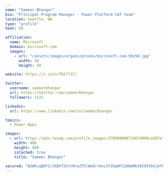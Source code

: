 ```yaml
---
name: "Sameer Bhangar"
bio: "Principal Program Manager - Power Platform CAT team"
location: Seattle, WA
type: "profile"
heat: 58

affiliation:
  name: Microsoft
  domain: microsoft.com
  images:
    - url: "/assets/images/organizations/microsoft.com-50x50.jpg"
      width: 50
      height: 50

website: https://t.co/nrTQtfl3ll

twitter:
  username: sameerbhangar
  url: https://twitter.com/sameerbhangar
  followers: 1131

linkedin:
  url: https://www.linkedin.com/in/sameerbhangar

topics:
  - Power Apps

images:
  - url: https://pbs.twimg.com/profile_images/378800000719674009/a36fe7ddfab1778b76e5793772e43798_400x400.jpeg
    width: 400
    height: 400
    isCached: true
    title: "Sameer Bhangar"

secured: "NJWhLqQKF1rJKDXfX5ttRreZThlWo8rrOvL5YZhpWF22ANeMbI0E954SGjmYh0ZzVcnT7vOpKDviualByJNSUw67Sb2dfayUwrZODqIIloFMtb77xryGFMXSh3UIGAdgGIfuU8NpoDaPkjjUwIpJUSZHxQtwZAYN7XzUiRtdaMy1SGfZ7jlR42aAiCVjecaTm4DrzDG9dyKisDOt9x6GW73jWHKIPxG0rT4yTItW0DET3R4EWROm7uS2BjXXOtgjxqc/dERaNe/yh+y9ZmCYlbX18eyLd5FmRyAHBp41fq79hpGkKJ6+ZFJQNUXzPoqZbL7+PdfpoTqXHtYrKyp7HZDqPFMtE+vQoVyisaX3jgkbZEuVrL3JfVni8/Wekv0aHQzcpFLyFPwPznphbXeDABBMQhKufmQQT9Kak8OiUHQ=;eWv1o2j+M48KLQWlqwiEyQ=="
---
```


